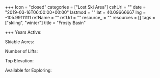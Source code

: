 +++
Icon = "closed"
categories = ["Lost Ski Area"]
cshUrl = ""
date = "2019-03-16T06:00:00+00:00"
lastmod = ""
lat = 40.09666667
lng = -105.99111111
refName = ""
refUrl = ""
resource_ = ""
resources = []
tags = ["skiing", "winter"]
title = "Frosty Basin"

+++
Years Active:

Skiable Acres:

Number of Lifts:

Top Elevation:

Available for Exploring: